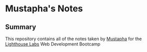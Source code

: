 # Mustapha's Notes

## Summary

This repository contains all of the notes taken by [Mustapha](https://github.com/mbbaltaji) for the [Lighthouse Labs](https://www.lighthouselabs.ca) Web Development Bootcamp

